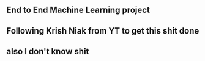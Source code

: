 ## End to End Machine Learning project 
## Following Krish Niak from YT to get this shit done 
## also I don't know shit 

